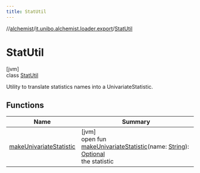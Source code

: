 ```yaml
---
title: StatUtil
---
```

//[alchemist](../../../index.html)/[it.unibo.alchemist.loader.export](../index.html)/[StatUtil](index.html)



# StatUtil



[jvm]\
class [StatUtil](index.html)

Utility to translate statistics names into a UnivariateStatistic.



## Functions


| Name | Summary |
|---|---|
| [makeUnivariateStatistic](make-univariate-statistic.html) | [jvm]<br>open fun [makeUnivariateStatistic](make-univariate-statistic.html)(name: [String](https://docs.oracle.com/javase/8/docs/api/java/lang/String.html)): [Optional](https://docs.oracle.com/javase/8/docs/api/java/util/Optional.html)<UnivariateStatistic><br>the statistic |


